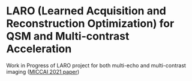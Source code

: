 # LARO (Learned Acquisition and Reconstruction Optimization) for QSM and Multi-contrast Acceleration
Work in Progress of LARO project for both multi-echo and multi-contrast imaging ([MICCAI 2021 paper](https://link.springer.com/chapter/10.1007/978-3-030-87231-1_23))
